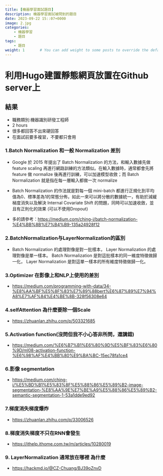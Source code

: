 ```yaml
---
title: [機器學習面試題目]
description: 機器學習面試被問到的題目
date: 2023-09-22 15::07+0000
image: 2.jpg
categories:
    - 機器學習
    - 題目
tags:
    - 題目
weight: 1       # You can add weight to some posts to override the default sorting (date descending)
---
```


#  利用Hugo建置靜態網頁放置在Github server上

## 結果
* 職務類別:機器識別研發工程師
* 2 hours
* 很多都回答不出來硬回答
* 在面試前要多複習，不要都只會用

### 1.Batch Normalization 和一般 Normalization 差別
* Google 於 2015 年提出了 Batch Normalization 的方法，和輸入數據先做 feature scaling 再進行網路訓練的方法類似。在輸入數據時，通常都會先將 feature 做 normalize 後再進行訓練，可以加速模型收斂；而 Batch Normalization 就是指在每一層輸入都做一次 normalize

* Batch Normalization 的作法就是對每一個 mini-batch 都進行正規化到平均值為0、標準差為1的常態分佈，如此一來可以將分散的數據統一，有助於減緩梯度消失以及解決 Internal Covariate Shift 的問題，同時可以加速收斂，並且有正則化的效果 (可以不使用Dropout)

* 多的請參考：https://medium.com/ching-i/batch-normalization-%E4%BB%8B%E7%B4%B9-135a24928f12

### 2.BatchNormalization与LayerNormalization的區別

* Batch Normalization 的處理對像是對一批樣本， Layer Normalization 的處理對像是單一樣本。 Batch Normalization 是對這批樣本的同一維度特徵做歸一化， Layer Normalization 是對這單一樣本的所有維度特徵做歸一化。

### 3.Optimizer 在影像上和NLP上使用的差別

* https://medium.com/programming-with-data/34-%E8%AA%BF%E5%8F%83%E7%89%88bert%E6%87%89%E7%94%A8%E7%AF%84%E4%BE%8B-328f56308e64

### 4.selfAttention 為什麼要除一個Scale

* https://zhuanlan.zhihu.com/p/503321685

### 5.Activation function(沒問但我不小心答非所問，還講錯)

* https://medium.com/%E6%B7%B1%E6%80%9D%E5%BF%83%E6%80%9D/ml08-activation-function-%E6%98%AF%E4%BB%80%E9%BA%BC-15ec78fa1ce4


### 6.影像 segmentation 

* https://medium.com/ching-i/%E5%BD%B1%E5%83%8F%E5%88%86%E5%89%B2-image-segmentation-%E8%AA%9E%E7%BE%A9%E5%88%86%E5%89%B2-semantic-segmentation-1-53a1dde9ed92

### 7.梯度消失梯度爆炸

* https://zhuanlan.zhihu.com/p/33006526

### 8.梯度消失梯度不只在RNN會發生

* https://ithelp.ithome.com.tw/m/articles/10280019

### 9. LayerNormalization 通常放在哪裡 為什麼

* https://hackmd.io/@CZ-Chuang/BJ39oZnvD